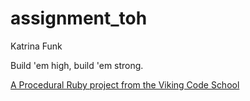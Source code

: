 assignment_toh
==============

Katrina Funk

Build 'em high, build 'em strong.

[A Procedural Ruby project from the Viking Code School](http://www.vikingcodeschool.com)